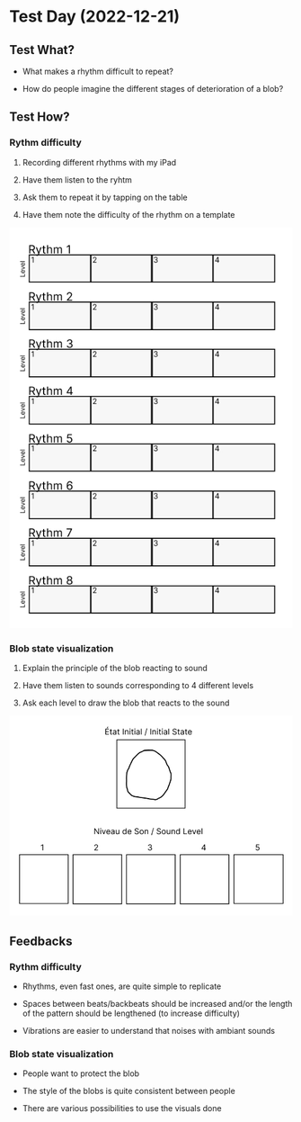 # 

# Test Day (2022-12-21)

## Test What?

- What makes a rhythm difficult to repeat?

- How do people imagine the different stages of deterioration of a blob? 

## Test How?

### Rythm difficulty

1. Recording different rhythms with my iPad

2. Have them listen to the ryhtm

3. Ask them to repeat it by tapping on the table

4. Have them note the difficulty of the rhythm on a template

<img title="" src="images/2022-12-20_TestRhythmDifficultyTemplate.jpg" alt="Rythm Test Template" style="display: inline-block; margin: 0 auto; width: 600px">

### Blob state visualization

1. Explain the principle of the blob reacting to sound

2. Have them listen to sounds corresponding to 4 different levels

3. Ask each level to draw the blob that reacts to the sound

<img title="" src="images/2022-12-20_TestBlobEvolutionTemplate.jpg" alt="Blob Test Template" style="display: inline-block; margin: 0 auto; width: 600px">

## Feedbacks

### Rythm difficulty

- Rhythms, even fast ones, are quite simple to replicate

- Spaces between beats/backbeats should be increased and/or the length of the pattern should be lengthened (to increase difficulty)

- Vibrations are easier to understand that noises with ambiant sounds

### Blob state visualization

- People want to protect the blob

- The style of the blobs is quite consistent between people

- There are various possibilities to use the visuals done


